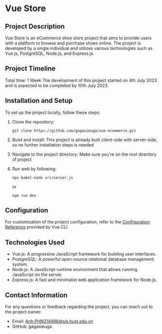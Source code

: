 # Vue Store

## Project Description

Vue Store is an eCommerce shoe store project that aims to provide users with a platform to browse and purchase shoes online. The project is developed by a single individual and utilizes various technologies such as Vue.js, PostgreSQL, Node.js, and Express.js.

## Project Timeline
Total time: 1 Week
The development of this project started on 4th July 2023 and is expected to be completed by 10th July 2023.

## Installation and Setup

To set up the project locally, follow these steps:

1. Clone the repository:
   ```
   git clone https://github.com/gagasieuga/vue-ecommerce.git
   ```
2. Build and install:
   This project is already built client-side with server-side, so no further installation steps is needed
   
2. Navigate to the project directory:
   Make sure you're on the root directory of project
   
4. Run web by following:
   ```
   npx babel-node src/server.js
   ```
   or
   ```
   npm run dev
   ```

## Configuration

For customization of the project configuration, refer to the [Configuration Reference](https://cli.vuejs.org/config/) provided by Vue CLI.

## Technologies Used

- Vue.js: A progressive JavaScript framework for building user interfaces.
- PostgreSQL: A powerful open-source relational database management system.
- Node.js: A JavaScript runtime environment that allows running JavaScript on the server.
- Express.js: A fast and minimalist web application framework for Node.js.

## Contact Information

For any questions or feedback regarding the project, you can reach out to the project owner:

- Email: Anh.PHN214986@sis.hust.edu.vn
- GitHub: gagasieuga
